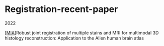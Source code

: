 # Registration-recent-paper

2022

[[MIA](https://doi.org/10.1016/j.media.2021.102265)]Robust joint registration of multiple stains and MRI for multimodal 3D histology reconstruction: Application to the Allen human brain atlas
